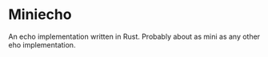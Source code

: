 # Miniecho
An echo implementation written in Rust. Probably about as mini as any other eho implementation.
